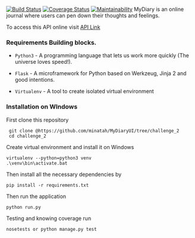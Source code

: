 [![Build Status](https://travis-ci.org/minatah/MyDiaryUI.svg?branch=challenge_2)](https://travis-ci.org/minatah/MyDiaryUI)
[![Coverage Status](https://coveralls.io/repos/github/minatah/MyDiaryUI/badge.svg?branch=challenge_2)](https://coveralls.io/github/minatah/MyDiaryUI?branch=challenge_2)
[![Maintainability](https://api.codeclimate.com/v1/badges/1588592243e0dc1d87bb/maintainability)](https://codeclimate.com/github/minatah/MyDiaryUI/maintainability)
MyDiary is an online journal where users can pen down their thoughts and feelings.

To access this API online visit [API Link ](https://challengetwo.herokuapp.com)

### Requirements Building blocks.
- ```Python3``` - A programming language that lets us work more quickly (The universe loves speed!).

- ```Flask``` - A microframework for Python based on Werkzeug, Jinja 2 and good intentions.

- ```Virtualenv``` - A tool to create isolated virtual environment

### Installation on WIndows

First clone this repository
```
 git clone @https://github.com/minatah/MyDiaryUI/tree/challenge_2
 cd challenge_2
 ```

Create virtual environment and install it on Windows

 ```
 virtualenv --python=python3 venv
 .\venv\bin\activate.bat
 ```

Then install all the necessary dependencies by
 ```
pip install -r requirements.txt
 ```

Then run the application
 ```
 python run.py
 ```
 Testing and knowing coverage run
 ```
nosetests or python manage.py test
 ```
